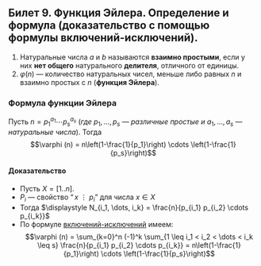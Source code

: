 ## Билет 9. Функция Эйлера. Определение и формула (доказательство с помощью формулы включений-исключений).
1) Натуральные числа $a$ и $b$ называются **взаимно простыми**, если у них **нет общего** натурального **делителя**, отличного от единицы.
2) $\varphi (n)$ — количество натуральных чисел, меньше либо равных $n$ и взаимно простых с $n$ (**функция Эйлера**).

### Формула функции Эйлера
Пусть $n = p^{a_1}_1 \cdots p^{a_s}_s$ (*где* $p_1, \dots, p_s$ *— различные простые и* $a_1, \dots, a_s$ *— натуральные числа*). Тогда
$$\varphi (n) = n\left(1-\frac{1}{p_1}\right) \cdots \left(1-\frac{1}{p_s}\right)$$
#### Доказательство
- Пусть $X = [1..n]$.
- $P_i$ — свойство $“x \ \vdots\  p_i ”$ для числа $x \in X$
- Тогда $\displaystyle N_{i_1, \dots, i_k} = \frac{n}{p_{i_1} p_{i_2} \cdots p_{i_k}}$
- По формуле [включений-исключений](#формула-включений-исключений-в-терминах-свойств) имеем: 
$$\varphi (n) = \sum_{k=0}^n (-1)^k \sum_{1 \leq i_1 < i_2 < \dots < i_k \leq s} \frac{n}{p_{i_1} p_{i_2} \cdots p_{i_k}} = n\left(1-\frac{1}{p_1}\right) \cdots \left(1-\frac{1}{p_s}\right)$$